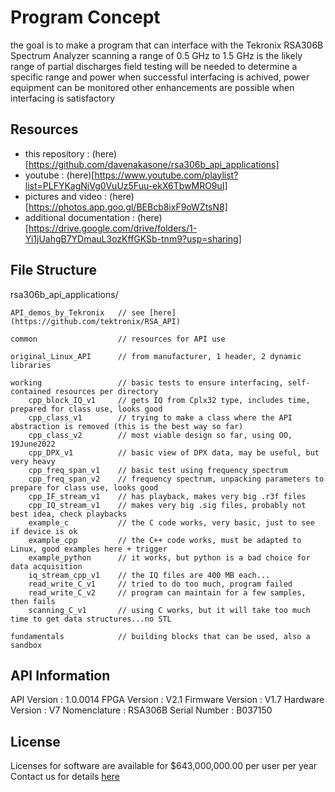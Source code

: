 # Program Concept
the goal is to make a program that can interface with the Tekronix RSA306B Spectrum Analyzer
scanning a range of 0.5 GHz to 1.5 GHz is the likely range of partial discharges
field testing will be needed to determine a specific range and power
when successful interfacing is achived, power equipment can be monitored
other enhancements are possible when interfacing is satisfactory

## Resources
- this repository          : (here)[https://github.com/davenakasone/rsa306b_api_applications]
- youtube                  : (here)[https://www.youtube.com/playlist?list=PLFYKagNjVg0VuUz5Fuu-ekX6TbwMRO9uI]
- pictures and video       : (here)[https://photos.app.goo.gl/BEBcb8ixF9oWZtsN8]
- additional documentation : (here)[https://drive.google.com/drive/folders/1-Yi1jUahgB7YDmauL3ozKffGKSb-tnm9?usp=sharing]

## File Structure
rsa306b_api_applications/

    API_demos_by_Tekronix   // see [here](https://github.com/tektronix/RSA_API)

    common                  // resources for API use
    
    original_Linux_API      // from manufacturer, 1 header, 2 dynamic libraries

    working                 // basic tests to ensure interfacing, self-contained resources per directory
        cpp_block_IQ_v1     // gets IQ from Cplx32 type, includes time, prepared for class use, looks good
        cpp_class_v1        // trying to make a class where the API abstraction is removed (this is the best way so far)
        cpp_class_v2        // most viable design so far, using OO, 19June2022
        cpp_DPX_v1          // basic view of DPX data, may be useful, but very heavy
        cpp_freq_span_v1    // basic test using frequency spectrum
        cpp_freq_span_v2    // frequency spectrum, unpacking parameters to prepare for class use, looks good
        cpp_IF_stream_v1    // has playback, makes very big .r3f files
        cpp_IQ_stream_v1    // makes very big .sig files, probably not best idea, check playbacks
        example_c           // the C code works, very basic, just to see if device is ok
        example_cpp         // the C++ code works, must be adapted to Linux, good examples here + trigger
        example_python      // it works, but python is a bad choice for data acquisition
        iq_stream_cpp_v1    // the IQ files are 400 MB each...
        read_write_C_v1     // tried to do too much, program failed
        read_write_C_v2     // program can maintain for a few samples, then fails
        scanning_C_v1       // using C works, but it will take too much time to get data structures...no STL

    fundamentals            // building blocks that can be used, also a sandbox

## API Information
API Version          :  1.0.0014
FPGA Version         :  V2.1
Firmware Version     :  V1.7
Hardware Version     :  V7
Nomenclature         :  RSA306B
Serial Number        :  B037150

## License
Licenses for software are available for $643,000,000.00 per user per year
Contact us for details [here](mailto:nakasd3@unlv.nevada.edu)